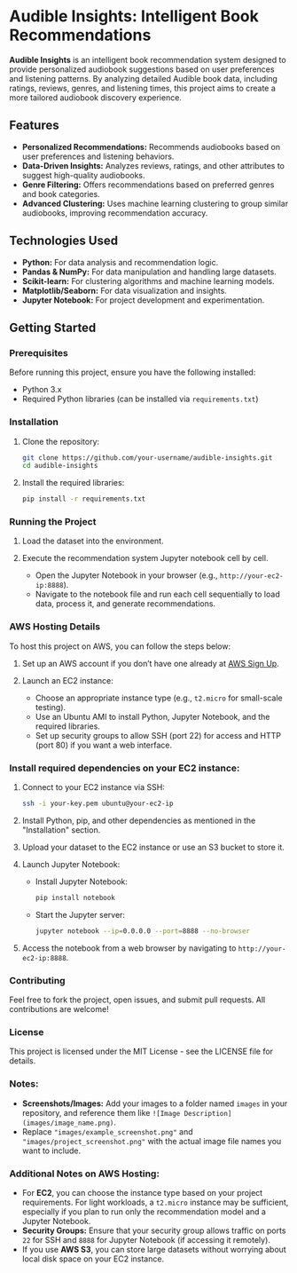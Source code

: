 # Audible Insights: Intelligent Book Recommendations

**Audible Insights** is an intelligent book recommendation system designed to provide personalized audiobook suggestions based on user preferences and listening patterns. By analyzing detailed Audible book data, including ratings, reviews, genres, and listening times, this project aims to create a more tailored audiobook discovery experience.

## Features

- **Personalized Recommendations:** Recommends audiobooks based on user preferences and listening behaviors.
- **Data-Driven Insights:** Analyzes reviews, ratings, and other attributes to suggest high-quality audiobooks.
- **Genre Filtering:** Offers recommendations based on preferred genres and book categories.
- **Advanced Clustering:** Uses machine learning clustering to group similar audiobooks, improving recommendation accuracy.

## Technologies Used

- **Python:** For data analysis and recommendation logic.
- **Pandas & NumPy:** For data manipulation and handling large datasets.
- **Scikit-learn:** For clustering algorithms and machine learning models.
- **Matplotlib/Seaborn:** For data visualization and insights.
- **Jupyter Notebook:** For project development and experimentation.

## Getting Started

### Prerequisites

Before running this project, ensure you have the following installed:

- Python 3.x
- Required Python libraries (can be installed via `requirements.txt`)

### Installation

1. Clone the repository:
   ```bash
   git clone https://github.com/your-username/audible-insights.git
   cd audible-insights

2. Install the required libraries:
    ```  bash
    pip install -r requirements.txt


### Running the Project

1. Load the dataset into the environment.
   
2. Execute the recommendation system Jupyter notebook cell by cell.
   - Open the Jupyter Notebook in your browser (e.g., `http://your-ec2-ip:8888`).
   - Navigate to the notebook file and run each cell sequentially to load data, process it, and generate recommendations.

### AWS Hosting Details

To host this project on AWS, you can follow the steps below:

1. Set up an AWS account if you don’t have one already at [AWS Sign Up](https://aws.amazon.com).

2. Launch an EC2 instance:
   - Choose an appropriate instance type (e.g., `t2.micro` for small-scale testing).
   - Use an Ubuntu AMI to install Python, Jupyter Notebook, and the required libraries.
   - Set up security groups to allow SSH (port 22) for access and HTTP (port 80) if you want a web interface.

### Install required dependencies on your EC2 instance:

1. Connect to your EC2 instance via SSH:
   ```bash
   ssh -i your-key.pem ubuntu@your-ec2-ip


1. Install Python, pip, and other dependencies as mentioned in the "Installation" section.

2. Upload your dataset to the EC2 instance or use an S3 bucket to store it.

3. Launch Jupyter Notebook:

   - Install Jupyter Notebook:
     ```bash
     pip install notebook
     ```

   - Start the Jupyter server:
     ```bash
     jupyter notebook --ip=0.0.0.0 --port=8888 --no-browser
     ```


4. Access the notebook from a web browser by navigating to `http://your-ec2-ip:8888`.

### Contributing
Feel free to fork the project, open issues, and submit pull requests. All contributions are welcome!

### License
This project is licensed under the MIT License - see the LICENSE file for details.

### Notes:

- **Screenshots/Images:** Add your images to a folder named `images` in your repository, and reference them like `![Image Description](images/image_name.png)`.
- Replace `"images/example_screenshot.png"` and `"images/project_screenshot.png"` with the actual image file names you want to include.

### Additional Notes on AWS Hosting:
- For **EC2**, you can choose the instance type based on your project requirements. For light workloads, a `t2.micro` instance may be sufficient, especially if you plan to run only the recommendation model and a Jupyter Notebook.
- **Security Groups:** Ensure that your security group allows traffic on ports `22` for SSH and `8888` for Jupyter Notebook (if accessing it remotely).
- If you use **AWS S3**, you can store large datasets without worrying about local disk space on your EC2 instance.




